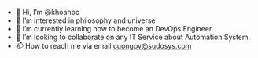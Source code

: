 - 👋 Hi, I’m @khoahoc
- 👀 I’m interested in philosophy and universe
- 🌱 I’m currently learning how to become an DevOps Engineer
- 💞️ I’m looking to collaborate on any IT Service about Automation System.
- 📫 How to reach me via email cuongpv@sudosys.com

<!---
khoahoc/khoahoc is a ✨ special ✨ repository because its `README.md` (this file) appears on your GitHub profile.
You can click the Preview link to take a look at your changes.
--->
